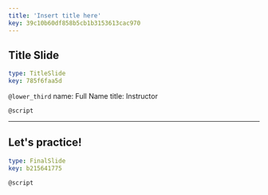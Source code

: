 ```yaml
---
title: 'Insert title here'
key: 39c10b60df858b5cb1b3153613cac970
---
```


## Title Slide

```yaml
type: TitleSlide
key: 785f6faa5d
```

`@lower_third`
name: Full Name
title: Instructor

`@script`


---

## Let's practice!

```yaml
type: FinalSlide
key: b215641775
```

`@script`

